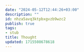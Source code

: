 ```yaml
---
date: "2024-05-12T12:44:26+03:00"
description: ""
id: nhza5avq3ktpbxgvzb9wzc2
publish: true
tags:
- stub
title: Thought
updated: 1715508678618
---
```

